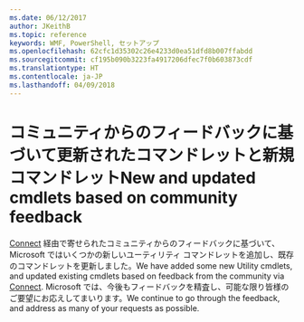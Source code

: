 ```yaml
---
ms.date: 06/12/2017
author: JKeithB
ms.topic: reference
keywords: WMF, PowerShell, セットアップ
ms.openlocfilehash: 62cfc1d35302c26e4233d0ea51dfd8b007ffabdd
ms.sourcegitcommit: cf195b090b3223fa4917206dfec7f0b603873cdf
ms.translationtype: HT
ms.contentlocale: ja-JP
ms.lasthandoff: 04/09/2018
---
```

# <a name="new-and-updated-cmdlets-based-on-community-feedback"></a><span data-ttu-id="7ea0b-102">コミュニティからのフィードバックに基づいて更新されたコマンドレットと新規コマンドレット</span><span class="sxs-lookup"><span data-stu-id="7ea0b-102">New and updated cmdlets based on community feedback</span></span>
<span data-ttu-id="7ea0b-103">[Connect](https://connect.microsoft.com/powershell) 経由で寄せられたコミュニティからのフィードバックに基づいて、Microsoft ではいくつかの新しいユーティリティ コマンドレットを追加し、既存のコマンドレットを更新しました。</span><span class="sxs-lookup"><span data-stu-id="7ea0b-103">We have added some new Utility cmdlets, and updated existing cmdlets based on feedback from the community via [Connect](https://connect.microsoft.com/powershell).</span></span> <span data-ttu-id="7ea0b-104">Microsoft では、今後もフィードバックを精査し、可能な限り皆様のご要望にお応えしてまいります。</span><span class="sxs-lookup"><span data-stu-id="7ea0b-104">We continue to go through the feedback, and address as many of your requests as possible.</span></span>